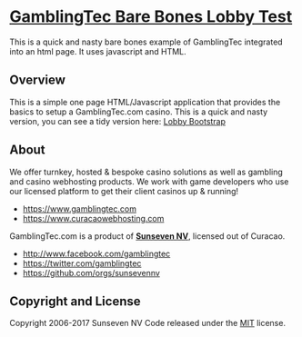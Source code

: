 # [GamblingTec Bare Bones Lobby Test](https://www.gamblingtec.com)

This is a quick and nasty bare bones example of GamblingTec integrated into an html page. It uses javascript and HTML.

## Overview

This is a simple one page HTML/Javascript application that provides the basics to setup a GamblingTec.com casino. This is a
quick and nasty version, you can see a tidy version here: [Lobby Bootstrap](../lobby-bootstrap)

## About

We offer turnkey, hosted & bespoke casino solutions as well as gambling and casino webhosting products. We work with game
developers who use our licensed platform to get their client casinos up & running!

* https://www.gamblingtec.com
* https://www.curacaowebhosting.com

GamblingTec.com is a product of **[Sunseven NV](https://www.sunseven-nv.com)**, licensed out of Curacao.

* http://www.facebook.com/gamblingtec
* https://twitter.com/gamblingtec
* https://github.com/orgs/sunsevennv

## Copyright and License

Copyright 2006-2017 Sunseven NV Code released under the [MIT](https://github.com/BlackrockDigital/startbootstrap-creative/blob/gh-pages/LICENSE) license.
